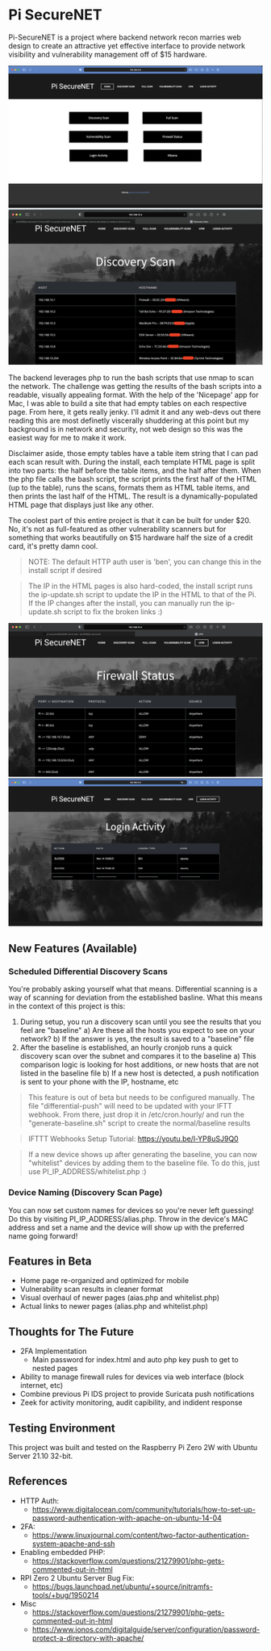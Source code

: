 # Pi SecureNET
Pi-SecureNET is a project where backend network recon marries web design to create an attractive yet effective interface to provide network visibility and vulnerability management off of $15 hardware.

![](https://github.com/ben3636/pi-securenet/blob/main/screenshots/Screen%20Shot%202021-11-14%20at%202.49.21%20PM.png)
![](https://github.com/ben3636/pi-securenet/blob/main/screenshots/Updated%20Discovery%20Demo.png)

The backend leverages php to run the bash scripts that use nmap to scan the network. The challenge was getting the results of the bash scripts into a readable, visually appealing format. With the help of the 'Nicepage' app for Mac, I was able to build a site that had empty tables on each respective page. From here, it gets really jenky. I'll admit it and any web-devs out there reading this are most definetly viscerally shuddering at this point but my background is in network and security, not web design so this was the easiest way for me to make it work. 

Disclaimer aside, those empty tables have a table item string that I can pad each scan result with. During the install, each template HTML page is split into two parts: the half before the table items, and the half after them. When the php file calls the bash script, the script prints the first half of the HTML (up to the table), runs the scans, formats them as HTML table items, and then prints the last half of the HTML. The result is a dynamically-populated HTML page that displays just like any other. 

The coolest part of this entire project is that it can be built for under $20. No, it's not as full-featured as other vulnerability scanners but for something that works beautifully on $15 hardware half the size of a credit card, it's pretty damn cool. 

>NOTE: The default HTTP auth user is 'ben', you can change this in the install script if desired 

> The IP in the HTML pages is also hard-coded, the install script runs the ip-update.sh script to update the IP in the HTML to that of the Pi. If the IP changes after the install, you can manually run the ip-update.sh script to fix the broken links :)

![](https://github.com/ben3636/pi-securenet/blob/main/screenshots/Updated%20Firewall%20Demo.png)
![](https://github.com/ben3636/pi-securenet/blob/main/screenshots/Screen%20Shot%202021-11-14%20at%202.49.45%20PM.png)

## New Features (Available)
### Scheduled Differential Discovery Scans
You're probably asking yourself what that means. Differential scanning is a way of scanning for deviation from the established basline. What this means in the context of this project is this:

1. During setup, you run a discovery scan until you see the results that you feel are "baseline"
  a) Are these all the hosts you expect to see on your network?
  b) If the answer is yes, the result is saved to a "baseline" file
2. After the baseline is established, an hourly cronjob runs a quick discovery scan over the subnet and compares it to the baseline
  a) This comparison logic is looking for host additions, or new hosts that are not listed in the baseline file
  b) If a new host is detected, a push notification is sent to your phone with the IP, hostname, etc
  
 > This feature is out of beta but needs to be configured manually. The file "differential-push" will need to be updated with your IFTT webhook. From there, just drop it in /etc/cron.hourly/ and run the "generate-baseline.sh" script to create the normal/baseline results
 
 > IFTTT Webhooks Setup Tutorial: https://youtu.be/l-YP8uSJ9Q0

> If a new device shows up after generating the baseline, you can now "whitelist" devices by adding them to the baseline file. To do this, just use PI_IP_ADDRESS/whitelist.php :)

### Device Naming (Discovery Scan Page)
You can now set custom names for devices so you're never left guessing! Do this by visiting PI_IP_ADDRESS/alias.php. Throw in the device's MAC address and set a name and the device will show up with the preferred name going forward!

## Features in Beta
* Home page re-organized and optimized for mobile
* Vulnerability scan results in cleaner format
* Visual overhaul of newer pages (aias.php and whitelist.php)
* Actual links to newer pages (alias.php and whitelist.php)

## Thoughts for The Future
* 2FA Implementation
   * Main password for index.html and auto php key push to get to nested pages
* Ability to manage firewall rules for devices via web interface (block internet, etc)
* Combine previous Pi IDS project to provide Suricata push notifications
* Zeek for activity monitoring, audit capibility, and indident response

## Testing Environment
This project was built and tested on the Raspberry Pi Zero 2W with Ubuntu Server 21.10 32-bit.

## References
* HTTP Auth: 
   * https://www.digitalocean.com/community/tutorials/how-to-set-up-password-authentication-with-apache-on-ubuntu-14-04
* 2FA:
   * https://www.linuxjournal.com/content/two-factor-authentication-system-apache-and-ssh
* Enabling embedded PHP:
   * https://stackoverflow.com/questions/21279901/php-gets-commented-out-in-html
* RPI Zero 2 Ubuntu Server Bug Fix:
   * https://bugs.launchpad.net/ubuntu/+source/initramfs-tools/+bug/1950214
* Misc
   * https://stackoverflow.com/questions/21279901/php-gets-commented-out-in-html
   * https://www.ionos.com/digitalguide/server/configuration/password-protect-a-directory-with-apache/

